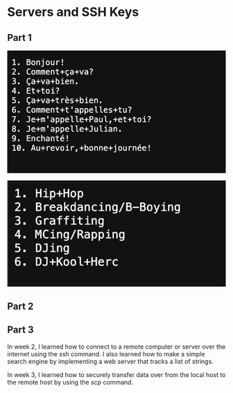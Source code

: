 # Servers and SSH Keys

## Part 1 

![Image](%3Aadd-message%20Example%201.png)





![Image](%3Aadd-message%20Example%202.png)


## Part 2


## Part 3

In week 2, I learned how to connect to a remote computer or server over the internet
using the *ssh* command. I also learned how to make a simple search engine by 
implementing a web server that tracks a list of strings. 

In week 3, I learned how to securely transfer data over from the local host 
to the remote host by using the *scp* command. 
